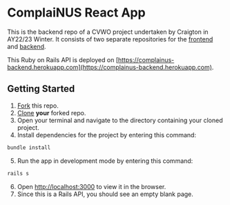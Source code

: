 # ComplaiNUS React App
This is the backend repo of a CVWO project undertaken by Craigton in AY22/23 Winter.
It consists of two separate repositories for the [frontend](https://github.com/craigtonlian/complainus-frontend) and [backend](https://github.com/craigtonlian/complainus-backend).

This Ruby on Rails API is deployed on [https://complainus-backend.herokuapp.com](https://complainus-backend.herokuapp.com).

## Getting Started
1. [Fork](https://docs.github.com/en/get-started/quickstart/fork-a-repo#forking-a-repository) this repo.
2. [Clone](https://docs.github.com/en/get-started/quickstart/fork-a-repo#cloning-your-forked-repository) **your** forked repo.
3. Open your terminal and navigate to the directory containing your cloned project.
4. Install dependencies for the project by entering this command:

```bash
bundle install
```

5. Run the app in development mode by entering this command:

```bash
rails s
```

6. Open [http://localhost:3000](http://localhost:3000) to view it in the browser.
7. Since this is a Rails API, you should see an empty blank page.

